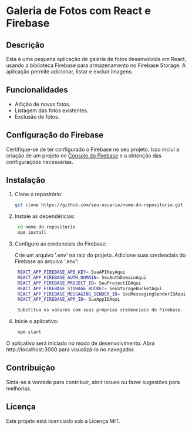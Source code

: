 # Galeria de Fotos com React e Firebase

## Descrição

Esta é uma pequena aplicação de galeria de fotos desenvolvida em React, usando a biblioteca Firebase para armazenamento no Firebase Storage. A aplicação permite adicionar, listar e excluir imagens.

## Funcionalidades

- Adição de novas fotos.
- Listagem das fotos existentes.
- Exclusão de fotos.

## Configuração do Firebase

Certifique-se de ter configurado o Firebase no seu projeto. Isso inclui a criação de um projeto no [Console do Firebase](https://console.firebase.google.com/) e a obtenção das configurações necessárias.

## Instalação

1. Clone o repositório:

   ```bash
   git clone https://github.com/seu-usuario/nome-do-repositorio.git

2. Instale as dependências:

   ```bash
    cd nome-do-repositorio
    npm install

3. Configure as credenciais do Firebase:

    Crie um arquivo '.env' na raiz do projeto.
    Adicione suas credenciais do Firebase ao arquivo '.env':

   ```bash
    REACT_APP_FIREBASE_API_KEY= SuaAPIKeyAqui
    REACT_APP_FIREBASE_AUTH_DOMAIN= SeuAuthDomainAqui
    REACT_APP_FIREBASE_PROJECT_ID= SeuProjectIDAqui
    REACT_APP_FIREBASE_STORAGE_BUCKET= SeuStorageBucketAqui
    REACT_APP_FIREBASE_MESSAGING_SENDER_ID= SeuMessagingSenderIDAqui
    REACT_APP_FIREBASE_APP_ID= SuaAppIDAqui

    Substitua os valores com suas próprias credenciais do Firebase.

3. Inicie o aplicativo:

   ```bash
    npm start

O aplicativo será iniciado no modo de desenvolvimento. Abra http://localhost:3000 para visualizá-lo no navegador.

## Contribuição

Sinta-se à vontade para contribuir, abrir issues ou fazer sugestões para melhorias.

## Licença

Este projeto está licenciado sob a Licença MIT.
